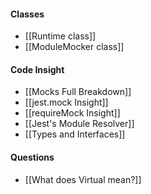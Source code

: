 #### Classes
- [[Runtime class]]
- [[ModuleMocker class]]

#### Code Insight
- [[Mocks Full Breakdown]]
- [[jest.mock Insight]]
- [[requireMock Insight]]
- [[Jest's Module Resolver]]
- [[Types and Interfaces]]
#### Questions
- [[What does Virtual mean?]]
